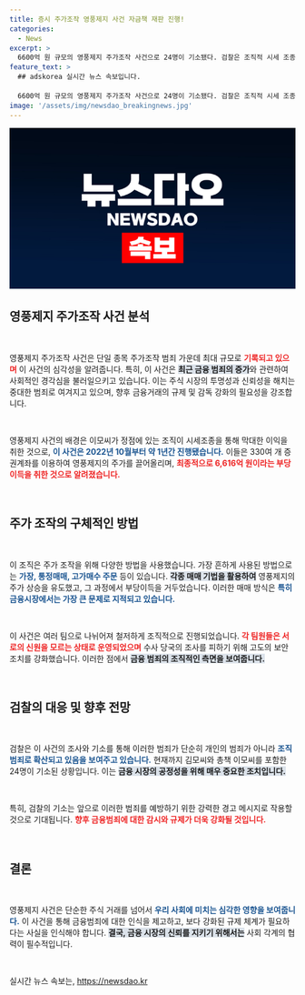```yaml
---
title: 증시 주가조작 영풍제지 사건 자금책 재판 진행!
categories:
  - News
excerpt: >
  6600억 원 규모의 영풍제지 주가조작 사건으로 24명이 기소됐다. 검찰은 조직적 시세 조종을 통해 엄청난 부당이득을 챙긴 범죄의 전모를 밝혀내고 있다. 클릭해 사건의 전말을 확인하세요!
feature_text: >
  ## adskorea 실시간 뉴스 속보입니다.

  6600억 원 규모의 영풍제지 주가조작 사건으로 24명이 기소됐다. 검찰은 조직적 시세 조종을 통해 엄청난 부당이득을 챙긴 범죄의 전모를 밝혀내고 있다. 클릭해 사건의 전말을 확인하세요!
image: '/assets/img/newsdao_breakingnews.jpg'
---
```


<p><img src="/assets/img/newsdao_breakingnews.jpg" alt="adskorea 속보" /></p>

<h2 data-ke-size="size26">영풍제지 주가조작 사건 분석</h2>

<p data-ke-size="size16">&nbsp;</p>

<p>영풍제지 주가조작 사건은 단일 종목 주가조작 범죄 가운데 최대 규모로 <b><span style="color: #ee2323;">기록되고 있으며</span></b> 이 사건의 심각성을 알려줍니다. 특히, 이 사건은 <b><span style="background-color: #21538527;">최근 금융 범죄의 증가</span></b>와 관련하여 사회적인 경각심을 불러일으키고 있습니다. 이는 주식 시장의 투명성과 신뢰성을 해치는 중대한 범죄로 여겨지고 있으며, 향후 금융거래의 규제 및 감독 강화의 필요성을 강조합니다. </p>

<p data-ke-size="size16">&nbsp;</p>

<p>영풍제지 사건의 배경은 이모씨가 정점에 있는 조직이 시세조종을 통해 막대한 이익을 취한 것으로, <b><span style="color: #1a5490;">이 사건은 2022년 10월부터 약 1년간 진행됐습니다.</span></b> 이들은 330여 개 증권계좌를 이용하여 영풍제지의 주가를 끌어올리며, <b><span style="color: #ee2323;">최종적으로 6,616억 원이라는 부당이득을 취한 것으로 알려졌습니다.</span></b></p>

<p data-ke-size="size16">&nbsp;</p>

<h2 data-ke-size="size26">주가 조작의 구체적인 방법</h2>

<p data-ke-size="size16">&nbsp;</p>

<p>이 조직은 주가 조작을 위해 다양한 방법을 사용했습니다. 가장 흔하게 사용된 방법으로는 <b><span style="color: #1a5490;">가장, 통정매매, 고가매수 주문</span></b> 등이 있습니다. <b><span style="background-color: #21538527;">각종 매매 기법을 활용하여</span></b> 영풍제지의 주가 상승을 유도했고, 그 과정에서 부당이득을 거두었습니다. 이러한 매매 방식은 <b><span style="color: #1a5490;">특히 금융시장에서는 가장 큰 문제로 지적되고 있습니다.</span></b></p>

<p data-ke-size="size16">&nbsp;</p>

<p>이 사건은 여러 팀으로 나뉘어져 철저하게 조직적으로 진행되었습니다. <b><span style="color: #ee2323;">각 팀원들은 서로의 신원을 모르는 상태로 운영되었으며</span></b> 수사 당국의 조사를 피하기 위해 고도의 보안 조치를 강화했습니다. 이러한 점에서 <b><span style="background-color: #21538527;">금융 범죄의 조직적인 측면을 보여줍니다.</span></b></p>

<p data-ke-size="size16">&nbsp;</p>

<h2 data-ke-size="size26">검찰의 대응 및 향후 전망</h2>

<p data-ke-size="size16">&nbsp;</p>

<p>검찰은 이 사건의 조사와 기소를 통해 이러한 범죄가 단순히 개인의 범죄가 아니라 <b><span style="color: #1a5490;">조직 범죄로 확산되고 있음을 보여주고 있습니다.</span></b> 현재까지 김모씨와 총책 이모씨를 포함한 24명이 기소된 상황입니다. 이는 <b><span style="background-color: #21538527;">금융 시장의 공정성을 위해 매우 중요한 조치입니다.</span></b> </p>

<p data-ke-size="size16">&nbsp;</p>

<p>특히, 검찰의 기소는 앞으로 이러한 범죄를 예방하기 위한 강력한 경고 메시지로 작용할 것으로 기대됩니다. <b><span style="color: #ee2323;">향후 금융범죄에 대한 감시와 규제가 더욱 강화될 것입니다.</span></b></p>

<p data-ke-size="size16">&nbsp;</p>

<h2 data-ke-size="size26">결론</h2>

<p data-ke-size="size16">&nbsp;</p>

<p>영풍제지 사건은 단순한 주식 거래를 넘어서 <b><span style="color: #1a5490;">우리 사회에 미치는 심각한 영향을 보여줍니다.</span></b> 이 사건을 통해 금융범죄에 대한 인식을 제고하고, 보다 강화된 규제 체계가 필요하다는 사실을 인식해야 합니다. <b><span style="background-color: #21538527;">결국, 금융 시장의 신뢰를 지키기 위해서는</span></b> 사회 각계의 협력이 필수적입니다.</p>

<p data-ke-size="size16">&nbsp;</p>
실시간 뉴스 속보는, <a href="https://newsdao.kr" rel="dofollow">https://newsdao.kr</a>


